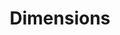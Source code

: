 ---
layout: default
bigquery: https://console.cloud.google.com/bigquery?p=covid-19-dimensions-ai&page=table&d=data&t=publications
contributors: Digital Science, https://www.digital-science.com/
cost: Free for personal, non-commercial use.
description: Dimensions contains more than 100 million publications, ranging from
  articles published in scholarly journals, books and book chapters, to preprints
  and conference proceedings. All publications are contextualized with linked data
  sets, funding, publications, patents, clinical trials, and policy documents. You
  can also view associated categories, funders, institutions, and researcher profiles.
documentation: https://docs.dimensions.ai/bigquery/index.html
last_edit: 04/12/2022, 09:59:57
location: https://www.dimensions.ai/products/free/
maintained_by: Digital Science, https://www.digital-science.com/
schema_fields:
- repository_id
- relationships
- concepts
- funding_currency
- funder_org_state_codes
- expiration_date
- resulting_publication_doi
- original_abstract
- category_for
- types
- foa_number
- funding_cad
- date
- start_date
- research_orgs
- eisbn
- research_org_cities
- current_assignee_countries
- conditions
- repository_name
- license
- associated_publication_arxiv_id
- authors
- journal
- funding_eur
- family_id
- end_date
- filing_date
- cited_by_ids
- arxiv_id
- grant_number
- pmcid
- acronyms
- volume
- end_year
- funding_usd
- altmetrics
- category_bra
- funder_org_countries
- gender
- citation_string
- priority_year
- title
- proceedings_title
- acronym
- researcher_ids
- book_series_title
- category_hra
- supporting_grant_ids
- granted_date
- links
- book_title
- registry
- original_assignee_countries
- citations
- date_imported_gbq
- priority_date
- abstract
- doi
- research_org_state_names
- id
- date_print
- inventor_names
- wikipedia_url
- category_rcdc
- date_normal
- open_access_categories_v2
- funding_gbp
- metrics
- associated_publication_id
- start_year
- subtitles
- interventions
- category_icrp_ct
- associated_publication_pmid
- jurisdiction
- phase
- ipcr
- associated_publication_doi
- research_org_country_names
- pages
- funder_orgs
- linkout
- research_org_countries
- status
- category_hrcs_rac
- patent_ids
- embargo_date
- date_online
- funder_org
- legal_events
- name
- publication_year
- filing_year
- kind
- application_number
- funding_chf
- resulting_publication_ids
- original_assignee_orgs
- journal_lists
- address
- description
- language
- year
- editors
- reference_ids
- family_members_ids
- family_count
- open_access_categories
- filing_status
- external_ids
- active_years
- issue
- funding_nzd
- expiration_year
- established
- publisher
- funder_org_acronyms
- funder_org_cities
- publication_ids
- original_assignee
- categories
- repository_url
- investigators
- cpc
- brief_title
- publication_date
- current_assignee_orgs
- mesh_headings
- labels
- isbn
- legal_status
- research_org_state_codes
- funder_countries
- assignee_orgs
- funding_details
- clinical_trial_ids
- funding_aud
- parent_id
- date_modified
- email_address
- category_uoa
- aliases
- funding_cny
- acknowledgements
- assignee_countries
- pmid
- conference
- funding_amount
- source_id
- category_hrcs_hc
- research_org_city_names
- category_icrp_cso
- funding_jpy
- original_title
- organisation_details
- granted_year
- type
- associated_grant_ids
- created_date
- category_sdg
- mesh_terms
- current_assignee
- citations_count
- date_inserted
shortname: dimensions
tags:
- scholarly literature
- patents
- funding
- clinical trials
- academic profiles
terms_of_use: 'Use of both the Dimensions COVID-19 dataset and full Dimensions dataset
  are subject to the Dimensions Terms of use: https://www.dimensions.ai/policies-terms-legal '
title: Dimensions
uuid: dcff88bd-fe6b-4fdb-8159-809bf9d7bc1c
---